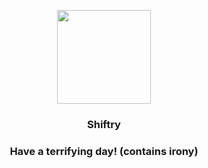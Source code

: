 <p align="center">
    <img src="https://raw.githubusercontent.com/PokeAPI/sprites/master/sprites/pokemon/275.png" width="150" height="150">
</p>
<h3 align="center"> <b>Shiftry</b></h3>
<h3 align="center">Have a terrifying day! (contains irony)</h3>

